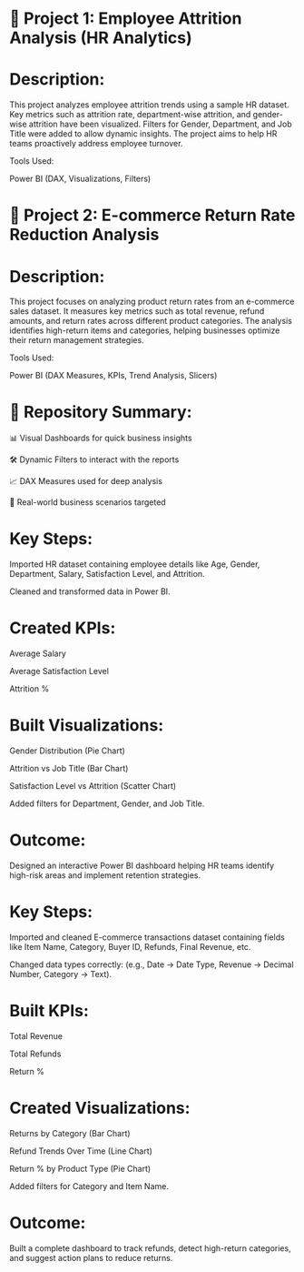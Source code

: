 # 📁 Project 1: Employee Attrition Analysis (HR Analytics)
# Description:
This project analyzes employee attrition trends using a sample HR dataset.
Key metrics such as attrition rate, department-wise attrition, and gender-wise attrition have been visualized.
Filters for Gender, Department, and Job Title were added to allow dynamic insights.
The project aims to help HR teams proactively address employee turnover.

Tools Used:

Power BI (DAX, Visualizations, Filters)
# 📁 Project 2: E-commerce Return Rate Reduction Analysis
# Description:
This project focuses on analyzing product return rates from an e-commerce sales dataset.
It measures key metrics such as total revenue, refund amounts, and return rates across different product categories.
The analysis identifies high-return items and categories, helping businesses optimize their return management strategies.

Tools Used:

Power BI (DAX Measures, KPIs, Trend Analysis, Slicers)
# 🚀 Repository Summary:
📊 Visual Dashboards for quick business insights

🛠 Dynamic Filters to interact with the reports

📈 DAX Measures used for deep analysis

🎯 Real-world business scenarios targeted

# Key Steps:

Imported HR dataset containing employee details like Age, Gender, Department, Salary, Satisfaction Level, and Attrition.

Cleaned and transformed data in Power BI.

# Created KPIs:

Average Salary

Average Satisfaction Level

Attrition %

# Built Visualizations:

Gender Distribution (Pie Chart)

Attrition vs Job Title (Bar Chart)

Satisfaction Level vs Attrition (Scatter Chart)

Added filters for Department, Gender, and Job Title.

# Outcome:
Designed an interactive Power BI dashboard helping HR teams identify high-risk areas and implement retention strategies.

# Key Steps:

Imported and cleaned E-commerce transactions dataset containing fields like Item Name, Category, Buyer ID, Refunds, Final Revenue, etc.

Changed data types correctly: (e.g., Date → Date Type, Revenue → Decimal Number, Category → Text).

# Built KPIs:

Total Revenue

Total Refunds

Return %

# Created Visualizations:

Returns by Category (Bar Chart)

Refund Trends Over Time (Line Chart)

Return % by Product Type (Pie Chart)

Added filters for Category and Item Name.

# Outcome:
Built a complete dashboard to track refunds, detect high-return categories, and suggest action plans to reduce returns.
